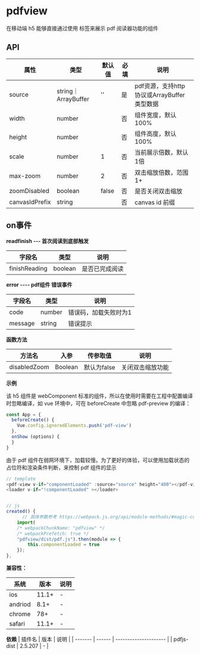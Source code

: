 # pdfview

在移动端 h5 能够直接通过使用 <pdf-view> 标签来展示 pdf 阅读器功能的组件

## API

| 属性             | 类型    | 默认值 | 必填 | 说明                                                                       |
| ---------------- | ------- | ------ | ---- | -------------------------------------------------------------------------- |
| source              | string｜ArrayBuffer  | ''     | 是   | pdf资源，支持http协议或ArrayBuffer 类型数据                                           |
| width            | number  |        | 否   | 组件宽度，默认100%                                                       |
| height           | number  |        | 否   | 组件高度，默认100%                                                         |
| scale           | number  | 1 | 否   | 当前展示倍数，默认1倍                                                     |
| max-zoom           | number  | 2 | 否   | 双击缩放倍数，范围1+                                                     |
| zoomDisabled           | boolean  | false | 否   | 是否关闭双击缩放                                                      |
| canvasIdPrefix           | string  |  | 否   | canvas id 前缀                                                      |

## on事件

**readfinish --- 首次阅读到底部触发**

| 字段名        | 类型    | 说明           |
| ------------- | ------- | -------------- |
| finishReading | boolean | 是否已完成阅读 |

**error ---- pdf组件 错误事件**

| 字段名  | 类型   | 说明                  |
| ------- | ------ | --------------------- |
| code    | number | 错误码，加载失败时为1 |
| message | string | 错误提示              |

**函数方法**

| 方法名  | 入参   | 传参取值 | 说明                  |
| ------- | ------ | ------ |--------------------- |
| disabledZoom    | Boolean |  默认为false | 关闭双击缩放功能 |

**示例**

该 h5 组件是 webComponent 标准的组件，所以在使用时需要在工程中配置编译时忽略编译，如 vue 环境中，可在 beforeCreate 中忽略 pdf-preview 的编译：

```js
const App = {
  beforeCreate() {
    Vue.config.ignoredElements.push('pdf-view')
  },
  onShow (options) {
  }
}
```

由于 pdf 组件在弱网环境下，加载较慢。为了更好的体验，可以使用加载状态的占位符和渲染条件判断，来控制 pdf 组件的显示

``` js
// template
<pdf-view v-if="componentLoaded" :source="source" height="400"></pdf-view>
<loader v-if="!componentLoaded" ></loader>


// js
created() {
      // 具体参数参考 https://webpack.js.org/api/module-methods/#magic-comments
    import(
    /* webpackChunkName: "pdfview" */
    /* webpackPrefetch: true */
    "pdfview/dist/pdf.js").then(module => {
        this.componentLoaded = true
    });
},
```



**兼容性：**

| 系统  | 版本   | 说明                  |
| ------- | ------ | --------------------- |
| ios    | 11.1+ | - |
| andriod | 8.1+ | -  |
| chrome | 78+ | -  |
| safari  | 11.1+ | - |

**依赖**
| 插件名  | 版本   | 说明                  |
| ------- | ------ | --------------------- |
| pdfjs-dist | 2.5.207 | - |
